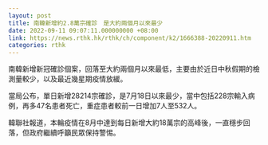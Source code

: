 ```yaml
---
layout: post
title: 南韓新增約2.8萬宗確診　是大約兩個月以來最少
date: 2022-09-11 09:07:11.000000000 +08:00
link: https://news.rthk.hk/rthk/ch/component/k2/1666388-20220911.htm
categories: rthk
---
```


南韓新增新冠確診個案，回落至大約兩個月以來最低，主要由於近日中秋假期的檢測量較少，以及最近幾星期疫情放緩。

當局公布，單日新增28214宗確診，是7月18日以來最少，當中包括228宗輸入病例，再多47名患者死亡，重症患者較前一日增加7人至532人。

韓聯社報道，本輪疫情在8月中達到每日新增大約18萬宗的高峰後，一直穩步回落，但政府繼續呼籲民眾保持警惕。
